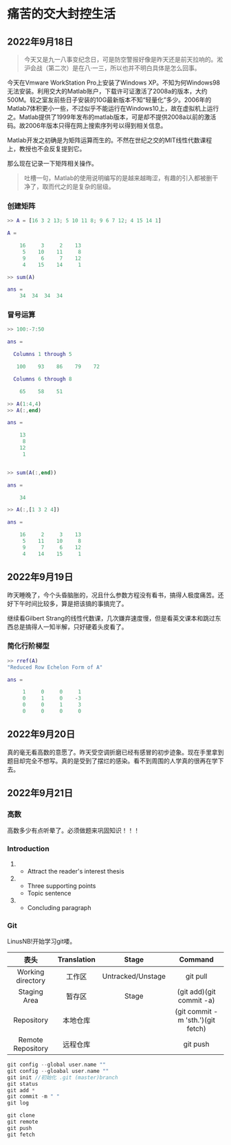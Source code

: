 # 痛苦的交大封控生活
## 2022年9月18日
>今天又是九一八事变纪念日，可是防空警报好像是昨天还是前天拉响的。淞沪会战（第二次）是在八·一三，所以也并不明白具体是怎么回事。


今天在Vmware WorkStation Pro上安装了Windows XP。不知为何Windows98无法安装。利用交大的Matlab账户，下载许可证激活了2008a的版本，大约500M。较之室友前些日子安装的10G最新版本不知“轻量化”多少。2006年的Matlab7体积更小一些，不过似乎不能运行在Windows10上，故在虚拟机上运行之。Matlab提供了1999年发布的matlab版本，可是却不提供2008a以前的激活码。故2006年版本只得在网上搜索序列号以得到相关信息。

Matlab开发之初确是为矩阵运算而生的。不然在世纪之交的MIT线性代数课程上，教授也不会反复提到它。

那么现在记录一下矩阵相关操作。

> 吐槽一句，Matlab的使用说明编写的是越来越晦涩，有趣的引入都被删干净了，取而代之的是复杂的层级。

### 创建矩阵
```matlab
>> A = [16 3 2 13; 5 10 11 8; 9 6 7 12; 4 15 14 1]

A =

    16     3     2    13
     5    10    11     8
     9     6     7    12
     4    15    14     1

>> sum(A)

ans = 
    34  34  34  34
```
### 冒号运算
```matlab
>> 100:-7:50

ans =

  Columns 1 through 5

   100    93    86    79    72

  Columns 6 through 8

    65    58    51

>> A(1:4,4)
>> A(:,end)

ans =

    13
     8
    12
     1


>> sum(A(:,end))

ans =

    34

>> A(:,[1 3 2 4])

ans =

    16     2     3    13
     5    11    10     8
     9     7     6    12
     4    14    15     1

```
    
## 2022年9月19日
昨天睡晚了，今个头昏脑胀的，况且什么参数方程没有看书，搞得人极度痛苦。还好下午时间比较多，算是把该搞的事搞完了。

继续看Gilbert Strang的线性代数课，几次嫌弃速度慢，但是看英文课本和跳过东西总是搞得人一知半解，只好硬着头皮看了。

### 简化行阶梯型

```matlab
>> rref(A) 
"Reduced Row Echelon Form of A"

ans =

     1     0     0     1
     0     1     0    -3
     0     0     1     3
     0     0     0     0

```

## 2022年9月20日
真的毫无看高数的意愿了。昨天受空调折磨已经有感冒的初步迹象。现在手里拿到题目却完全不想写。真的是受到了摆烂的感染。看不到周围的人学真的很再在学下去。

## 2022年9月21日
### 高数
高数多少有点听晕了。必须做题来巩固知识！！！
### Introduction

1. * Attract the reader's interest
thesis
2. * Three supporting points
   * Topic sentence
3. * Concluding paragraph

### Git
LinusNB!开始学习git喽。

|  表头   | Translation  |Stage|Command|
|  :----:  | :----:  |:----:|:----:|
|  Working directory | 工作区 |Untracked/Unstage|git pull|
| Staging Area  | 暂存区|Stage|(git add)(git commit -a) |
|Repository|本地仓库||(git commit -m 'sth.')(git fetch)|
|Remote Repository|远程仓库||git push|


```C
git config --global user.name ""
git config --gloabal user.name ""
git init //初始化 .git (master)branch
git status
git add *
git commit -m " "
git log

git clone
git remote
git push
git fetch

```